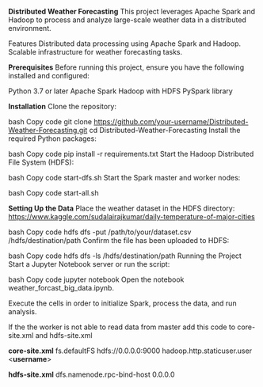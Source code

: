 **Distributed Weather Forecasting**
This project leverages Apache Spark and Hadoop to process and analyze large-scale weather data in a distributed environment.

Features
Distributed data processing using Apache Spark and Hadoop.
Scalable infrastructure for weather forecasting tasks.

**Prerequisites**
Before running this project, ensure you have the following installed and configured:

Python 3.7 or later
Apache Spark
Hadoop with HDFS
PySpark library

**Installation**
Clone the repository:

bash
Copy code
git clone https://github.com/your-username/Distributed-Weather-Forecasting.git
cd Distributed-Weather-Forecasting
Install the required Python packages:

bash
Copy code
pip install -r requirements.txt
Start the Hadoop Distributed File System (HDFS):

bash
Copy code
start-dfs.sh
Start the Spark master and worker nodes:

bash
Copy code
start-all.sh

**Setting Up the Data**
Place the weather dataset in the HDFS directory:
https://www.kaggle.com/sudalairajkumar/daily-temperature-of-major-cities

bash
Copy code
hdfs dfs -put /path/to/your/dataset.csv /hdfs/destination/path
Confirm the file has been uploaded to HDFS:

bash
Copy code
hdfs dfs -ls /hdfs/destination/path
Running the Project
Start a Jupyter Notebook server or run the script:

bash
Copy code
jupyter notebook
Open the notebook weather_forcast_big_data.ipynb.

Execute the cells in order to initialize Spark, process the data, and run analysis.

If the the worker is not able to read data from master add this code to core-site.xml and hdfs-site.xml

**core-site.xml**
    <property>
        <name>fs.defaultFS</name>
        <value>hdfs://0.0.0.0:9000</value>
    </property>
    <property>
        <name>hadoop.http.staticuser.user</name>
        <value><**username**></value>
    </property>
    
**hdfs-site.xml**
    <property>
        <name>dfs.namenode.rpc-bind-host</name>
        <value>0.0.0.0</value>
    </property>
